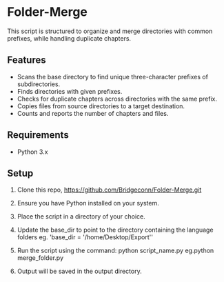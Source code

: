 # Folder-Merge
This script is structured to organize and merge directories with common prefixes, while handling duplicate chapters.
## Features

- Scans the base directory to find unique three-character prefixes of subdirectories.
- Finds directories with given prefixes.
- Checks for duplicate chapters across directories with the same prefix.
- Copies files from source directories to a target destination.
- Counts and reports the number of chapters and files.
## Requirements

- Python 3.x
## Setup

1. Clone this repo, https://github.com/Bridgeconn/Folder-Merge.git
2. Ensure you have Python  installed on your system.
3. Place the script in a directory of your choice.
4. Update the base_dir to point to the directory containing the language folders 
    eg.  'base_dir = '/home/Desktop/Export''
5. Run the script using the command:
    python script_name.py 
    eg.python merge_folder.py

6. Output will be saved in the output directory.
